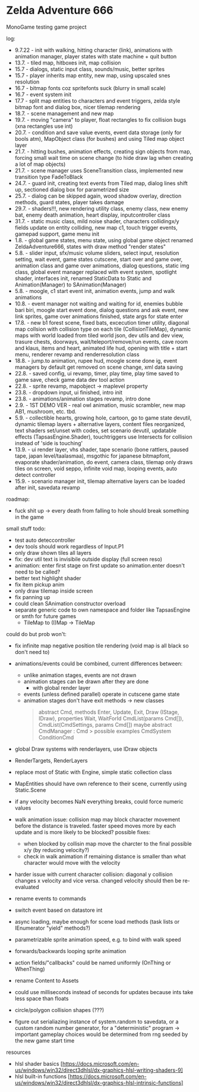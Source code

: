 # Zelda Adventure 666

MonoGame testing game project

log:
* 9.7.22 - init with walking, hitting character (link), animations with animation manager, player states with state machine + quit button
* 13.7. - tiled map, hitboxes init, map collision
* 15.7 - dialogs, static input class, sounds/music, better sprites
* 15.7 - player inherits map entity, new map, using upscaled snes resolution
* 16.7 - bitmap fonts coz spritefonts suck (blurry in small scale)
* 16.7 - event system init
* 17.7 - split map entities to characters and event triggers, zelda style bitmap font and dialog box, nicer tilemap rendering
* 18.7. - scene management and new map
* 19.7. - moving "camera" to player, float rectangles to fix collision bugs (xna rectangles use int)
* 20.7. - condition and save value events, event data storage (only for bools atm), MapObject class (for bushes) and using Tiled map object layer
* 21.7. - hitting bushes, animation effects, creating sign objects from map, forcing small wait time on scene change (to hide draw lag when creating a lot of map objects)
* 21.7. - scene manager uses SceneTransition class, implemented new transition type FadeToBlack
* 24.7. - guard init, creating text events from Tiled map, dialog lines shift up, sectioned dialog box for parametrized size
* 25.7. - dialog can be skipped again, wood shadow overlay, direction methods, guard states, player takes damage
* 29.7. - shaders!!!, new rendering utility class, enemy class, new enemy bat, enemy death animation, heart display, inputcontroller class
* 31.7. - static music class, mild noise shader, characters collidingx/y fields update on entity colliding, new map c1, touch trigger events, gamepad support, game menu init
* 1.8. - global game states, menu state, using global game object renamed ZeldaAdventure666, states with draw method "render states"
* 5.8. - slider input, sfx/music volume sliders, select input, resolution setting, wait event, game states cutscene, start over and game over, animation class and game over animations, dialog questions, static img class, global event manager replaced with event system, spotlight shader, interfaces init, renamed StaticData to Static and Animation(Manager) to SAnimation(Manager)
* 5.8. - moogle, c1 start event init, animation events, jump and walk animations
* 10.8. - event manager not waiting and waiting for id, enemies bubble bari biri, moogle start event done, dialog questions and ask event, new link sprites, game over animations finished, state args for state enter
* 17.8. - new b1 forest scene, fixed bats, excecution timer utility, diagonal map collsion with collision type on each tile (CollisionTileMap), dynamic maps with world loaded from tiled world json, dev utils and dev view, trasure chests, doorways, wait/teleport/remove/run events, cave room and  klaus, items and heart, animated life hud, opening with title + start menu, renderer revamp and renderresolution class
* 18.8. - jump.to animation, rupee hud, moogle scene done ig, event managers by default get removed on scene change, xml data saving
* 22.8. - saved config, ui revamp, timer, play time, play time saved to game save, check game data dev tool action
* 22.8. - sprite revamp, mapobject -> maplevel property
* 23.8. - dropdown input, ui finished, intro init
* 23.8. - animations/animation stages revamp, intro done
* 2.9. - 1ST DEMO VER - real owl animation, music scrambler, new map AB1, mushroom, etc. tbd.
* 5.9. - collectible hearts, growing hole, cartoon, go to game state devutil, dynamic tilemap layers + alternative layers, content files reorganized, text shaders set/unset with codes, set scenario devutil, updatable effects (TapsasEngine.Shader), touchtriggers use Intersects for collision instead of 'side is touching'
* 13.9. - ui render layer, vhs shader, tape scenario (bone rattlers, paused tape, japan level/taalasmaa), msgothic for japanese bitmapfont, evaporate shader/animation, do event, camera class, tilemap only draws tiles on screen, void seppo, infinite void map, looping events, auto detect controller
* 15.9. - scenario manager init, tilemap alternative layers can be loaded after init, savedata revamp

roadmap:
* fuck shit up -> every death from falling to hole should break something in the game

small stuff todo:
* test auto deteccontroller 
* dev tools should work regardless of Input.P1
* only draw shown tiles all layers
* fix: dev util text is invisibile outside display (full screen reso)
* animation: enter first stage on first update so animation.enter doesn't need to be called?
* better text highlight shader
* fix item pickup anim
* only draw tilemap inside screen
* fix panning up
* could clean SAnimation constructor overload
* separate generic code to own namespace and folder like TapsasEngine or smth for future games
    - TileMap to (I)Map -> TileMap

could do but prob won't:
* fix infinite map negative position tile rendering (void map is all black so don't need to)
* animations/events could be combined, current differences between:
    - unlike animation stages, events are not drawn
    - animation stages can be drawn after they are done
        - with global render layer
    - events (unless defined parallel) operate in cutscene game state
    - animation stages don't have exit methods
    -> new classes
        > abstract Cmd, methods Enter, Update, Exit, Draw (IStage, IDraw), properties Wait, WaitForId
        > CmdList(params Cmd[]), CmdList(CmdSettings, params Cmd[])
        > maybe abstract CmdManager : Cmd
            > possible examples
                CmdSystem
                ConditionCmd

* global Draw systems with renderlayers, use IDraw objects
* RenderTargets, RenderLayers
* replace most of Static with Engine, simple static collection class
* MapEntities should have own reference to their scene, currently using Static.Scene
* if any velocity becomes NaN everything breaks, could force numeric values
* walk animation issue: collision map may block character movement before the distance is traveled. faster speed moves more by each update and is more likely to be blocked?
    possible fixes:
    - when blocked by collisin map move the charcter to the final possible x/y (by reducing velocity?)
    - check in walk animation if remaining distance is smaller than what character would move with the velocity
* harder issue with current character collision: diagonal y collision changes x velocity and vice versa. changed velocity should then be re-evaluated
* rename events to commands
* switch event based on datastore int
* async loading, maybe enough for scene load methods (task lists or IEnumerator "yield" methods?)
* parametrizable sprite animation speed, e.g. to bind with walk speed
* forwards/backwards looping sprite animation
* action fields/"callbacks" could be named uniformly (OnThing or WhenThing)
* rename Content to Assets
* could use milliseconds instead of seconds for updates because ints take less space than floats
* circle/polygon collision shapes (???)
* figure out serialiazing instance of system.random to savedata, or a custom random number generator, for a "deterministic" program -> important gameplay choices would be determined from rng seeded by the new game start time

resources
* hlsl shader basics [https://docs.microsoft.com/en-us/windows/win32/direct3dhlsl/dx-graphics-hlsl-writing-shaders-9]
* hlsl built-in functions [https://docs.microsoft.com/en-us/windows/win32/direct3dhlsl/dx-graphics-hlsl-intrinsic-functions]